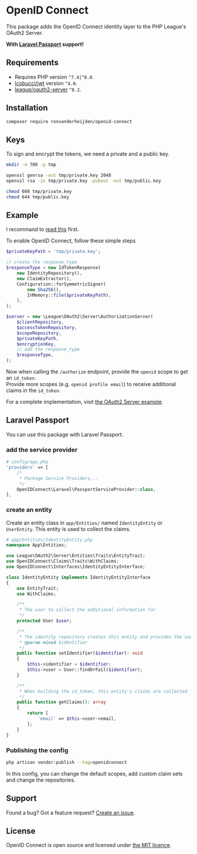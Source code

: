 # OpenID Connect

This package adds the OpenID Connect identity layer to the PHP League's OAuth2 Server. 

**With [Laravel Passport](https://laravel.com/docs/8.x/passport) support!**

## Requirements

* Requires PHP version `^7.4|^8.0`.
* [lcobucci/jwt](https://github.com/lcobucci/jwt) version `^4.0`.
* [league/oauth2-server](https://github.com/thephpleague/oauth2-server) `^8.2`.

## Installation
```sh
composer require ronvanderheijden/openid-connect
```

## Keys

To sign and encrypt the tokens, we need a private and a public key.
```sh
mkdir -m 700 -p tmp

openssl genrsa -out tmp/private.key 2048
openssl rsa -in tmp/private.key -pubout -out tmp/public.key

chmod 600 tmp/private.key
chmod 644 tmp/public.key
```

## Example
I recommand to [read this](https://oauth2.thephpleague.com/authorization-server/auth-code-grant/) first.

To enable OpenID Connect, follow these simple steps

```php
$privateKeyPath = 'tmp/private.key';

// create the response_type
$responseType = new IdTokenResponse(
    new IdentityRepository(),
    new ClaimExtractor(),
    Configuration::forSymmetricSigner(
        new Sha256(),
        InMemory::file($privateKeyPath),
    ),
);

$server = new \League\OAuth2\Server\AuthorizationServer(
    $clientRepository,
    $accessTokenRepository,
    $scopeRepository,
    $privateKeyPath,
    $encryptionKey,
    // add the response_type
    $responseType,
);
```

Now when calling the `/authorize` endpoint, provide the `openid` scope to get an `id_token`.  
Provide more scopes (e.g. `openid profile email`) to receive additional claims in the `id_token`.

For a complete implementation, visit [the OAuth2 Server example](https://github.com/ronvanderheijden/openid-connect/tree/main/example).

## Laravel Passport

You can use this package with Laravel Passport.

### add the service provider
```php
# config/app.php
'providers' => [
    /*
     * Package Service Providers...
     */
    OpenIDConnect\Laravel\PassportServiceProvider::class,
],
```

### create an entity
Create an entity class in `app/Entities/` named `IdentityEntity` or `UserEntity`. This entity is used to collect the claims.
```php
# app/Entities/IdentityEntity.php
namespace App\Entities;

use League\OAuth2\Server\Entities\Traits\EntityTrait;
use OpenIDConnect\Claims\Traits\WithClaims;
use OpenIDConnect\Interfaces\IdentityEntityInterface;

class IdentityEntity implements IdentityEntityInterface
{
    use EntityTrait;
    use WithClaims;

    /**
     * The user to collect the additional information for
     */
    protected User $user;

    /**
     * The identity repository creates this entity and provides the user id
     * @param mixed $identifier
     */
    public function setIdentifier($identifier): void
    {
        $this->identifier = $identifier;
        $this->user = User::findOrFail($identifier);
    }

    /**
     * When building the id_token, this entity's claims are collected
     */
    public function getClaims(): array
    {
        return [
            'email' => $this->user->email,
        ];
    }
}
```

### Publishing the config
```sh
php artisan vendor:publish --tag=openidconnect
```

In this config, you can change the default scopes, add custom claim sets and change the repositories.

## Support
Found a bug? Got a feature request?  [Create an issue](https://github.com/ronvanderheijden/openid-connect/issues).

## License
OpenID Connect is open source and licensed under [the MIT licence](https://github.com/ronvanderheijden/openid-connect/blob/master/LICENSE.txt).
